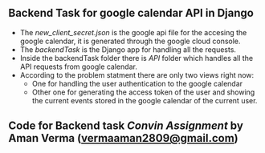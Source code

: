 ## Backend Task for google calendar API in Django

* The *new_client_secret.json* is the google api file for the accesing the google calendar, it is generated through the google cloud console.
* The *backendTask* is the Django app for handling all the requests.
* Inside the backendTask folder there is *API* folder which handles all the API requests from google calendar.
* According to the problem statment there are only two views right now:
  * One for handling the user authentication to the google calendar
  * Other one for generating the access token of the user and showing the current events stored in the google calendar of the current user.
  
  
## Code for Backend task *Convin Assignment* by Aman Verma (vermaaman2809@gmail.com)
